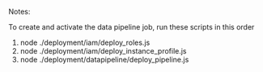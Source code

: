 Notes:

To create and activate the data pipeline job, run these scripts in this order

1) node ./deployment/iam/deploy_roles.js
2) node ./deployment/iam/deploy_instance_profile.js
3) node ./deployment/datapipeline/deploy_pipeline.js
